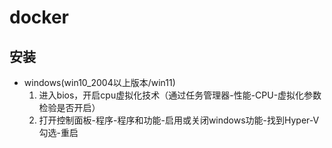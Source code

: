 # docker
## 安装
* windows(win10_2004以上版本/win11)
  1. 进入bios，开启cpu虚拟化技术（通过任务管理器-性能-CPU-虚拟化参数检验是否开启）
  2. 打开控制面板-程序-程序和功能-启用或关闭windows功能-找到Hyper-V勾选-重启